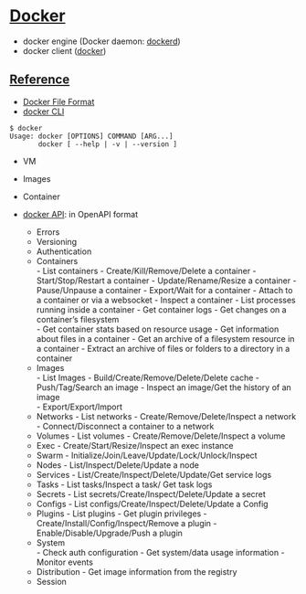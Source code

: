 # [Docker](https://docs.docker.com)
- docker engine (Docker daemon: [dockerd](https://docs.docker.com/engine/reference/commandline/dockerd/))
- docker client ([docker](https://docs.docker.com/engine/reference/commandline/cli/))

## [Reference](https://docs.docker.com/reference/)
- [Docker File Format](https://docs.docker.com/engine/reference/builder/)
- [docker CLI](https://docs.docker.com/engine/reference/commandline/cli/)
```
$ docker
Usage: docker [OPTIONS] COMMAND [ARG...]
       docker [ --help | -v | --version ]
```

   - VM
   - Images
   - Container
    
- [docker API](https://docs.docker.com/engine/api/v1.40/): in OpenAPI format
    - Errors
    - Versioning
    - Authentication
    - Containers      
          - List containers
          - Create/Kill/Remove/Delete a container
          - Start/Stop/Restart a container
          - Update/Rename/Resize a container
          - Pause/Unpause a container
          - Export/Wait for a container
          - Attach to a container or via a websocket
          - Inspect a container
          - List processes running inside a container
          - Get container logs
          - Get changes on a container’s filesystem          
          - Get container stats based on resource usage
          - Get information about files in a container
          - Get an archive of a filesystem resource in a container
          - Extract an archive of files or folders to a directory in a container
    - Images      
          - List Images
          - Build/Create/Remove/Delete/Delete cache
          - Push/Tag/Search an image
          - Inspect an image/Get the history of an image  
          - Export/Export/Import
    - Networks
          - List networks
          - Create/Remove/Delete/Inspect a network
          - Connect/Disconnect a container to a network
    - Volumes
          - List volumes
          - Create/Remove/Delete/Inspect a volume
    - Exec
          - Create/Start/Resize/Inspect an exec instance
    - Swarm
          - Initialize/Join/Leave/Update/Lock/Unlock/Inspect
    - Nodes
          - List/Inspect/Delete/Update a node
    - Services
          - List/Create/Inspect/Delete/Update/Get service logs
    - Tasks
          - List tasks/Inspect a task/ Get task logs
    - Secrets
          - List secrets/Create/Inspect/Delete/Update a secret
    - Configs
          - List configs/Create/Inspect/Delete/Update a Config
    - Plugins
          - List plugins
          - Get plugin privileges
          - Create/Install/Config/Inspect/Remove a plugin
          - Enable/Disable/Upgrade/Push a plugin
    - System    
          - Check auth configuration
          - Get system/data usage information
          - Monitor events
    - Distribution
           - Get image information from the registry
    - Session
